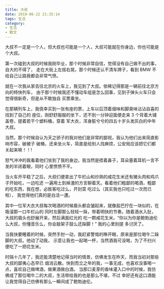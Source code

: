 ```yaml
---
title: 大叔
date: 2019-06-22 21:35:14
tags: 生活
category: 
- 生活
- 散文
---
```


大叔不一定是一个人，但大叔也可能是一个人，大叔可能就在你身边，你也可能是个大叔。


第一次碰到大叔的时候我刚毕业，那个时候非常自信，觉得没有自己做不出的事，自大的不得了，
走在大街上左摇右晃，那个时候还认不清车牌子，看到 BMW 不给自己让路我都会非常气愤。


就在一次我从家去往北京的火车上，我见到了大叔。依稀记得那是一辆前往北京方向的特快列车，
由于那个时候我还不懂动车组是怎么回事，见到子弹头火车只会觉得很新奇，但是从不敢独自
买票乘坐。


在那辆列车上，我侥幸买到一张有座的票，上车以后顶着烟味和脚臭味沾沾自喜的找到了自己的
座位，刚舒舒服服的坐下，还不到一分钟迎面便走来 3 个背着大铺盖卷，提着若干个塑料桶，穿着
军大衣，浑身脏兮兮的四五十岁头发灰白的中年大叔。


当然，那个时候自认为天之骄子的我对他们是非常的鄙视，我认为他们出来简直影响市容，破被子
破桶，还来坐火车，简直是给别人找麻烦，公安局应该把它们都关起来嘛！！!


怒气冲冲的我看着他们坐到了我的身边，我当然是捂着鼻子，耳朵塞着耳机一言不发的半闭着眼，同时
心里愤愤不平。

当火车开平稳了之后，大叔们便拿出了牛栏山和炒熟的咸花生米还有猪头肉和鸡爪子开始吃，一边吃还
一遍用土到掉渣的方言聊着天。看着他们粗鄙的喝酒，粗鄙的吃东西，我在想，必胜客吃过么，开封菜
吃过么（其实我也只吃过一次而已啦）， 我觉得他们真的是白活一遭。


其中一位军大衣大叔每次喝酒的时候眉头都会皱起来，就像盐巴拧在一块似的，在吸溜那一口牛栏山的
同时左脚那么轻轻一跺，带着明快的节奏。随着酒水入肚，大叔的眉头也舒展开来，然后满面红光的
吃一颗咸花生米。“你以为你是鲍勃迪伦么大叔，你懂音乐么，你会敲架子鼓么还跺脚！” 我的心里别提
多讨厌了。


当我快要睡着的时候，突然手肘一动，我赶紧警惕的睁开眼，原来是那位喝牛二跺脚的大叔。他动了动我，
示意让我也一起喝一杯，当然酒我可没喝，为了不扫兴便吃了一把花生米。


时隔十几年了，我还能清楚地记得当时的情景，仿佛发生在昨天，而我当初对那些大叔的鄙夷心态早已
烟消云散。快到而立之年的我，一事无成，也喜欢没事喝一点，喜欢自己做啤酒，做果酒做白酒。
当那口麦芽的香味灌入口中的时候，我仿佛成了那位喝牛二的大叔，生活带给我的也是那么不堪，不过
幸好还有这口酒能让我觉得自己仿佛有那么一瞬间成了鲍勃迪伦。





